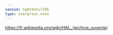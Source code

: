 ```yaml
---
nanoid: hq019obi7z0b
type: evergreen_note
---
```

https://fr.wikipedia.org/wiki/HAL_(archive_ouverte)
